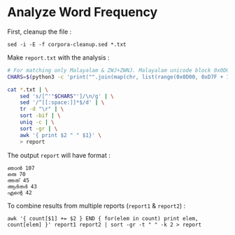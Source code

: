 # Analyze Word Frequency

First, cleanup the file :

```
sed -i -E -f corpora-cleanup.sed *.txt
```

Make `report.txt` with the analysis :

```bash
# For matching only Malayalam & ZWJ+ZWNJ. Malayalam unicode block 0x0D00 - 0x0D7F
CHARS=$(python3 -c 'print("".join(map(chr, list(range(0x0D00, 0xD7F + 1)) + [0x200C, 0x200D])))')

cat *.txt | \
    sed 's/[^'"$CHARS"']/\n/g' | \
    sed '/^[[:space:]]*$/d' | \
    tr -d "\r" | \
    sort -bif | \
    uniq -c | \
    sort -gr | \
    awk '{ print $2 " " $1}' \
    > report
```

The output `report` will have format :

```
ഞാൻ 107
ഒരു 70
അത് 45
ആർതർ 43
എന്റെ 42
```

To combine results from multiple reports (`report1` & `report2`) :

```
awk '{ count[$1] += $2 } END { for(elem in count) print elem, count[elem] }' report1 report2 | sort -gr -t " " -k 2 > report
```